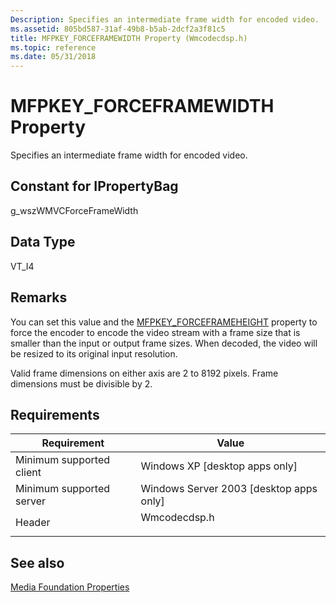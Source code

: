 ```yaml
---
Description: Specifies an intermediate frame width for encoded video.
ms.assetid: 805bd587-31af-49b8-b5ab-2dcf2a3f81c5
title: MFPKEY_FORCEFRAMEWIDTH Property (Wmcodecdsp.h)
ms.topic: reference
ms.date: 05/31/2018
---
```


# MFPKEY\_FORCEFRAMEWIDTH Property

Specifies an intermediate frame width for encoded video.

## Constant for IPropertyBag

g\_wszWMVCForceFrameWidth

## Data Type

VT\_I4

## Remarks

You can set this value and the [MFPKEY\_FORCEFRAMEHEIGHT](mfpkey-forceframeheightproperty.md) property to force the encoder to encode the video stream with a frame size that is smaller than the input or output frame sizes. When decoded, the video will be resized to its original input resolution.

Valid frame dimensions on either axis are 2 to 8192 pixels. Frame dimensions must be divisible by 2.

## Requirements



| Requirement | Value |
|-------------------------------------|-----------------------------------------------------------------------------------------|
| Minimum supported client<br/> | Windows XP \[desktop apps only\]<br/>                                             |
| Minimum supported server<br/> | Windows Server 2003 \[desktop apps only\]<br/>                                    |
| Header<br/>                   | <dl> <dt>Wmcodecdsp.h</dt> </dl> |



## See also

<dl> <dt>

[Media Foundation Properties](media-foundation-properties.md)
</dt> </dl>

 

 




